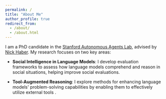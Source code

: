 ```yaml
---
permalink: /
title: "About Me"
author_profile: true
redirect_from: 
  - /about/
  - /about.html
---
```


I am a PhD candidate in the [Stanford Autonomous Agents Lab](https://www.autonomousagents.stanford.edu/), advised by [Nick Haber](https://profiles.stanford.edu/nicholas-haber). My research focuses on two key areas:

* **Social Intelligence in Language Models**: I develop evaluation frameworks to assess how language models comprehend and reason in social situations, helping improve social evaluations.

* **Tool-Augmented Reasoning**: I explore methods for enhancing language models' problem-solving capabilities by enabling them to effectively utilize external tools .
